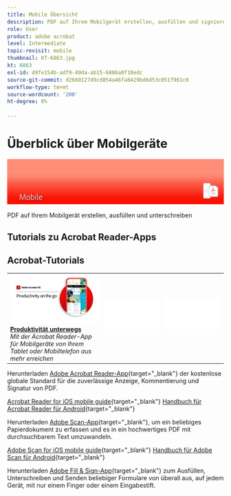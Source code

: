 ```yaml
---
title: Mobile Übersicht
description: PDF auf Ihrem Mobilgerät erstellen, ausfüllen und signieren
role: User
product: adobe acrobat
level: Intermediate
topic-revisit: mobile
thumbnail: KT-6863.jpg
kt: 6863
exl-id: d9fe154b-adf9-49da-ab15-6806a0f10edc
source-git-commit: d2660127d9cd854a46fa8429bd6d53c051f981c0
workflow-type: tm+mt
source-wordcount: '200'
ht-degree: 0%

---
```


# Überblick über Mobilgeräte

![Acrobat Mobile Image](../assets/Hero-Mobile.png)

PDF auf Ihrem Mobilgerät erstellen, ausfüllen und unterschreiben

## Tutorials zu Acrobat Reader-Apps

## Acrobat-Tutorials

<table style="table-layout:fixed">
<tr>
  <td>
    <a href="../getting-started/productivity.md">
      <img alt="Produktivität unterwegs" src="../assets/Productivity_1280.png" />
    </a>
    <div>
     <a href="../getting-started/productivity.md"><strong>Produktivität unterwegs</strong></a>
    </div>
    <em>Mit der Acrobat Reader-App für Mobilgeräte von Ihrem Tablet oder Mobiltelefon aus mehr erreichen</em>
    <br>
  </td>
  <td>
   <img alt="Abstand" src="../assets/Whitespacer.png" />
    <div>
    <br>
  </td>
  <td>
   <img alt="Abstand" src="../assets/Whitespacer.png" />
    <div>
    <br>
  </td>
</tr>
</table>

Herunterladen [Adobe Acrobat Reader-App](https://www.adobe.com/acrobat/mobile/acrobat-reader.html){target=&quot;_blank&quot;} der kostenlose globale Standard für die zuverlässige Anzeige, Kommentierung und Signatur von PDF.

[Acrobat Reader for iOS mobile guide](https://www.adobe.com/devnet-docs/acrobat/ios/en/){target=&quot;_blank&quot;}
[Handbuch für Acrobat Reader für Android](https://www.adobe.com/devnet-docs/acrobat/android/en/){target=&quot;_blank&quot;}

Herunterladen [Adobe Scan-App](https://www.adobe.com/acrobat/mobile/scanner-app.html){target=&quot;_blank&quot;}, um ein beliebiges Papierdokument zu erfassen und es in ein hochwertiges PDF mit durchsuchbarem Text umzuwandeln.

[Adobe Scan for iOS mobile guide](https://www.adobe.com/devnet-docs/adobescan/ios/en/){target=&quot;_blank&quot;}
[Handbuch für Adobe Scan für Android](https://www.adobe.com/devnet-docs/adobescan/android/en/){target=&quot;_blank&quot;}

Herunterladen [Adobe Fill &amp; Sign-App](https://www.adobe.com/acrobat/mobile/fill-sign-pdfs.html){target=&quot;_blank&quot;} zum Ausfüllen, Unterschreiben und Senden beliebiger Formulare von überall aus, auf jedem Gerät, mit nur einem Finger oder einem Eingabestift.
